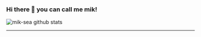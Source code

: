 ### Hi there 👋 you can call me mik!

![mik-sea github stats](https://github-readme-stats.vercel.app/api?username=mik-sea&show_icons=true&theme=light&show_owner=true&text_color=11d14a&icon_color=1137d1&title_color=1137d1)
___

